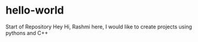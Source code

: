 # hello-world
Start of Repository
Hey Hi,
Rashmi here, I would like to create projects using pythons and C++ 

